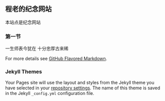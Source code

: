 ## 程老的纪念网站

本站点是纪念网站

### 第一节

一生师表今犹在
十分忠厚古来稀


For more details see [GitHub Flavored Markdown](https://guides.github.com/features/mastering-markdown/).

### Jekyll Themes

Your Pages site will use the layout and styles from the Jekyll theme you have selected in your [repository settings](https://github.com/Memorial1108/memorial1108.github.io/settings). The name of this theme is saved in the Jekyll `_config.yml` configuration file.

